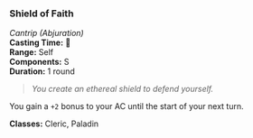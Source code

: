 ### Shield of Faith
*Cantrip (Abjuration)*  
**Casting Time:** 🔵  
**Range:** Self  
**Components:** S  
**Duration:** 1 round  

> *You create an ethereal shield to defend yourself.*

You gain a `+2` bonus to your AC until the start of your next turn.

**Classes:** Cleric, Paladin